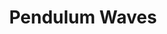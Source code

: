 ---
  title: Pendulum Waves
  url: /sims/pendulum_waves.html
  frame: /images/pendulum_waves.png
---